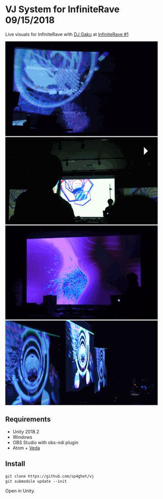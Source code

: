 # VJ System for InfiniteRave 09/15/2018

Live visuals for InfiniteRave with [DJ Gaku](https://soundcloud.com/gakunagashima) at [InfiniteRave #1](https://1nfiniterave.peatix.com/)

![](./imgs/vj1.gif)
![](./imgs/vj2.gif)
![](./imgs/vj3.gif)
![](./imgs/vj4.gif)

## Requirements

- Unity 2018.2
- Windows
- OBS Studio with obs-ndi plugin
- Atom + [Veda](https://github.com/fand/veda)


## Install

```shell
git clone https://github.com/sp4ghet/vj
git submodule update --init
```

Open in Unity.

